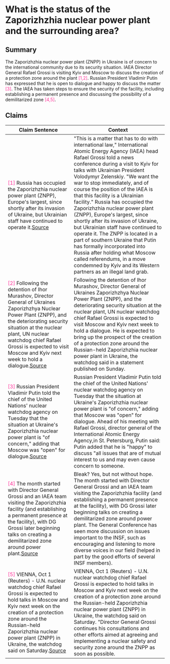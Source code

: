 # What is the status of the Zaporizhzhia nuclear power plant and the surrounding area?

## Summary
The Zaporizhzhia nuclear power plant (ZNPP) in Ukraine is of concern to the international community due to its security situation. IAEA Director General Rafael Grossi is visiting Kyiv and Moscow to discuss the creation of a protection zone around the plant <font color=#FF3399>[1,2]</font>. Russian President Vladimir Putin has expressed that he is open to dialogue and happy to discuss the matter <font color=#FF3399>[3]</font>. The IAEA has taken steps to ensure the security of the facility, including establishing a permanent presence and discussing the possibility of a demilitarized zone <font color=#FF3399>[4,5]</font>.

## Claims
| Claim Sentence | Context |
|---|---|
|<font color=#FF3399>[1]</font> Russia has occupied the Zaporizhzhia nuclear power plant (ZNPP), Europe's largest, since shortly after its invasion of Ukraine, but Ukrainian staff have continued to operate it.<a href="https://www.reuters.com/world/europe/iaea-chief-zaporizhzhia-nuclear-power-plant-is-ukrainian-facility-2022-10-06/" target="_blank">Source</a>| "This is a matter that has to do with international law," International Atomic Energy Agency (IAEA) head Rafael Grossi told a news conference during a visit to Kyiv for talks with Ukrainian President Volodymyr Zelenskiy. "We want the war to stop immediately, and of course the position of the IAEA is that this facility is a Ukrainian facility." Russia has occupied the Zaporizhzhia nuclear power plant (ZNPP), Europe's largest, since shortly after its invasion of Ukraine, but Ukrainian staff have continued to operate it. The ZNPP is located in a part of southern Ukraine that Putin has formally incorporated into Russia after holding what Moscow called referendums, in a move condemned by Kyiv and its Western partners as an illegal land grab.|
|<font color=#FF3399>[2]</font> Following the detention of Ihor Murashov, Director General of Ukraines Zaporizhzhya Nuclear Power Plant (ZNPP), and the deteriorating security situation at the nuclear plant, UN nuclear watchdog chief Rafael Grossi is expected to visit Moscow and Kyiv next week to hold a dialogue.<a href="https://www.republicworld.com/world-news/russia-ukraine-crisis/iaea-chief-expected-to-visit-kyiv-and-moscow-next-week-as-russia-detains-director-general-articleshow.html" target="_blank">Source</a>| Following the detention of Ihor Murashov, Director General of Ukraines Zaporizhzhya Nuclear Power Plant (ZNPP), and the deteriorating security situation at the nuclear plant, UN nuclear watchdog chief Rafael Grossi is expected to visit Moscow and Kyiv next week to hold a dialogue. He is expected to bring up the prospect of the creation of a protection zone around the Russian-held Zaporizhzhia nuclear power plant in Ukraine, the watchdog said in a statement published on Sunday.|
|<font color=#FF3399>[3]</font> Russian President Vladimir Putin told the chief of the United Nations' nuclear watchdog agency on Tuesday that the situation at Ukraine's Zaporizhzhia nuclear power plant is "of concern," adding that Moscow was "open" for dialogue.<a href="https://www.cnn.com/europe/live-news/russia-ukraine-war-news-10-11-22/h_18f979d7169ceeb276ae3a0ffc704a66" target="_blank">Source</a>| Russian President Vladimir Putin told the chief of the United Nations' nuclear watchdog agency on Tuesday that the situation at Ukraine's Zaporizhzhia nuclear power plant is "of concern," adding that Moscow was "open" for dialogue. Ahead of his meeting with Rafael Grossi, director general of the International Atomic Energy Agency,in St. Petersburg, Putin said: Putin added that he is "happy" to discuss "all issues that are of mutual interest to us and may even cause concern to someone.|
|<font color=#FF3399>[4]</font> The month started with Director General Grossi and an IAEA team visiting the Zaporizhzhia facility (and establishing a permanent presence at the facility), with DG Grossi later beginning talks on creating a demilitarized zone around power plant.<a href="https://www.stimson.org/2022/nuclear-security-news-and-member-updates-september-2022/" target="_blank">Source</a>| Bleak? Yes, but not without hope. The month started with Director General Grossi and an IAEA team visiting the Zaporizhzhia facility (and establishing a permanent presence at the facility), with DG Grossi later beginning talks on creating a demilitarized zone around power plant. The General Conference has seen more discussion on issues important to the INSF, such as encouraging and listening to more diverse voices in our field (helped in part by the good efforts of several INSF members).|
|<font color=#FF3399>[5]</font> VIENNA, Oct 1 (Reuters) - U.N. nuclear watchdog chief Rafael Grossi is expected to hold talks in Moscow and Kyiv next week on the creation of a protection zone around the Russian-held Zaporizhzhia nuclear power plant (ZNPP) in Ukraine, the watchdog said on Saturday.<a href="https://www.reuters.com/world/europe/iaea-says-its-chief-is-expected-visit-moscow-kyiv-next-week-2022-10-01/" target="_blank">Source</a>| VIENNA, Oct 1 (Reuters) - U.N. nuclear watchdog chief Rafael Grossi is expected to hold talks in Moscow and Kyiv next week on the creation of a protection zone around the Russian-held Zaporizhzhia nuclear power plant (ZNPP) in Ukraine, the watchdog said on Saturday. "Director General Grossi continues his consultations and other efforts aimed at agreeing and implementing a nuclear safety and security zone around the ZNPP as soon as possible.|
